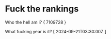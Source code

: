 # Fuck the rankings

Who the hell am I?
{ 7109728 }

What fucking year is it?
[ 2024-09-21T03:30:00Z ]
